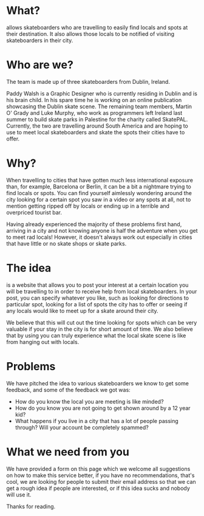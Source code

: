 # What?
<site name> allows skateboarders who are travelling to easily find locals and
spots at their destination. It also allows those locals to be notified of
visiting skateboarders in their city.

# Who are we?
The <site name> team is made up of three skateboarders from Dublin, Ireland.

Paddy Walsh is a Graphic Designer who is currently residing in Dublin and
<site name> is his brain child. In his spare time he is working on an online
publication showcasing the Dublin skate scene. The remaining team members,
Martin O' Grady and Luke Murphy, who work as programmers left Ireland last
summer to build skate parks in Palestine for the charity called SkatePAL.
Currently, the two are travelling around South America and are hoping to use
<site name> to meet local skateboarders and skate the spots their cities
have to offer.

# Why?
When travelling to cities that have gotten much less international exposure
than, for example, Barcelona or Berlin, it can be a bit a nightmare trying to
find locals or spots. You can find yourself aimlessly wondering around the
city looking for a certain spot you saw in a video or any spots at all,
not to mention getting ripped off by locals or ending up in a terrible
and overpriced tourist bar.

Having already experienced the majority of these problems first hand,
arriving in a city and not knowing anyone is half the adventure when you get
to meet rad locals! However, it doesn't always work out especially
in cities that have little or no skate shops or skate parks.

# The idea
<site name> is a website that allows you to post your interest at a certain
location you will be travelling to in order to receive help from local
skateboarders. In your post, you can specify whatever you like, such as
looking for directions to particular spot, looking for a list of spots
the city has to offer or seeing if any locals would like to meet up
for a skate around their city.

We believe that this will cut out the time looking for spots which can be very
valuable if your stay in the city is for short amount of time. We also believe
that by using <site name> you can truly experience what the local skate scene
is like from hanging out with locals.


# Problems
We have pitched the idea to various skateboarders we know to get some feedback, 
and some of the feedback we got was: 
  - How do you know the local you are meeting is like minded? 
  - How do you know you are not going to get shown around by a 12 year kid? 
  - What happens if you live in a city that has a lot of people passing through?
    Will your account be completely spammed?

# What we need from you
We have provided a form on this page which we welcome all suggestions on how 
to make this service better, if you have no recommendations, that's cool, 
we are looking for people to submit their email address so that we can get a 
rough idea if people are interested, or if this idea sucks and nobody will use it. 

Thanks for reading.
